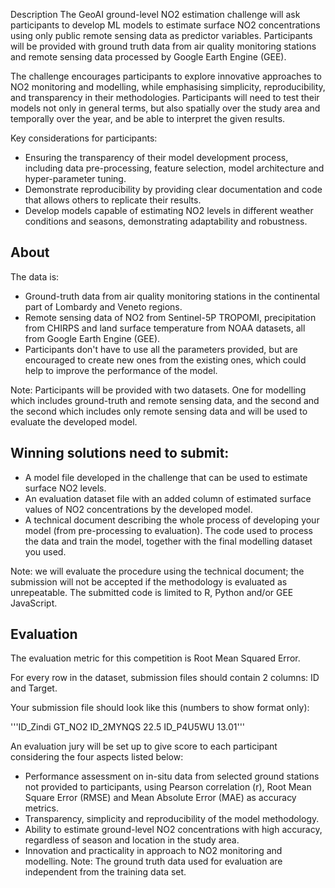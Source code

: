 Description
The GeoAI ground-level NO2 estimation challenge will ask participants to develop ML models to estimate surface NO2 concentrations using only public remote sensing data as predictor variables. Participants will be provided with ground truth data from air quality monitoring stations and remote sensing data processed by Google Earth Engine (GEE). 

The challenge encourages participants to explore innovative approaches to NO2 monitoring and modelling, while emphasising simplicity, reproducibility, and transparency in their methodologies. Participants will need to test their models not only in general terms, but also spatially over the study area and temporally over the year, and be able to interpret the given results.

Key considerations for participants:
* Ensuring the transparency of their model development process, including data pre-processing, feature selection, model architecture and hyper-parameter tuning.
* Demonstrate reproducibility by providing clear documentation and code that allows others to replicate their results.
* Develop models capable of estimating NO2 levels in different weather conditions and seasons, demonstrating adaptability and robustness.


## About
The data is:

* Ground-truth data from air quality monitoring stations in the continental part of Lombardy and Veneto regions.
* Remote sensing data of NO2 from Sentinel-5P TROPOMI, precipitation from CHIRPS and land surface temperature from NOAA datasets, all from Google Earth Engine (GEE).
* Participants don't have to use all the parameters provided, but are encouraged to create new ones from the existing ones, which could help to improve the performance of the model.

Note: Participants will be provided with two datasets. One for modelling which includes ground-truth and remote sensing data, and the second and the second which includes only remote sensing data and will be used to evaluate the developed model.

## Winning solutions need to submit:

* A model file developed in the challenge that can be used to estimate surface NO2 levels.
* An evaluation dataset file with an added column of estimated surface values of NO2 concentrations by the developed model.
* A technical document describing the whole process of developing your model (from pre-processing to evaluation).
The code used to process the data and train the model, together with the final modelling dataset you used.

Note: we will evaluate the procedure using the technical document; the submission will not be accepted if the methodology is evaluated as unrepeatable. The submitted code is limited to R, Python and/or GEE JavaScript.


## Evaluation
The evaluation metric for this competition is Root Mean Squared Error.

For every row in the dataset, submission files should contain 2 columns: ID and Target.

Your submission file should look like this (numbers to show format only):

'''ID_Zindi	GT_NO2
ID_2MYNQS	22.5
ID_P4U5WU	13.01'''

An evaluation jury will be set up to give score to each participant considering the four aspects listed below:

* Performance assessment on in-situ data from selected ground stations not provided to participants, using Pearson correlation (r), Root Mean Square Error (RMSE) and Mean Absolute Error (MAE) as accuracy metrics.
* Transparency, simplicity and reproducibility of the model methodology.
* Ability to estimate ground-level NO2 concentrations with high accuracy, regardless of season and location in the study area.
* Innovation and practicality in approach to NO2 monitoring and modelling.
Note: The ground truth data used for evaluation are independent from the training data set.
